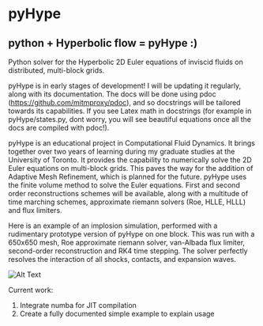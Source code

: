 # pyHype
## python + Hyperbolic flow = pyHype :)
Python solver for the Hyperbolic 2D Euler equations of inviscid fluids on distributed, multi-block grids.

pyHype is in early stages of development! I will be updating it regularly, along with its documentation. The docs will be done using pdoc (https://github.com/mitmproxy/pdoc), and so docstrings will be tailored towards its capabilities. If you see Latex math in docstrings (for example in pyHype/states.py, dont worry, you will see beautiful equations once all the docs are compiled with pdoc!).

pyHype is an educational project in Computational Fluid Dynamics. It brings together over two years of learning during my graduate studies at the University of Toronto. It provides the capability to numerically solve the 2D Euler equations on multi-block grids. This paves the way for the addition of Adaptive Mesh Refinement, which is planned for the future. pyHype uses the finite volume method to solve the Euler equations. First and second order reconstructions schemes will be available, along with a multitude of time marching schemes, approximate riemann solvers (Roe, HLLE, HLLL) and flux limiters.

Here is an example of an implosion simulation, performed with a rudimentary prototype version of pyHype on one block. This was run with a 650x650 mesh, Roe approximate riemann solver, van-Albada flux limiter, second-order reconstruction and RK4 time stepping. The solver perfectly resolves the interaction of all shocks, contacts, and expansion waves.

![Alt Text](/cool_gif.gif)

Current work:
1. Integrate numba for JIT compilation
2. Create a fully documented simple example to explain usage
